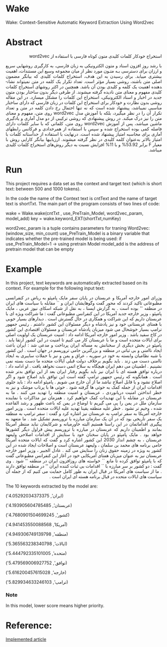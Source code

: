 # Wake
Wake: Context-Sensitive Automatic Keyword Extraction Using Word2vec

# Abstract
<div align= "justify" dir="rtl">
 استخراج خودکار کلمات کلیدی متون کوتاه فارسی با استفاده از word2vec 

با رشد روز افزون اسناد و متون الکترونیکی به زبان فارسی، به کارگیری روش­هایی سریع و ارزان برای دسترسی بـه متـون مورد نظر از میان مجموعه وسیع این مستندات، اهمیت بیشتری می­یابد. برای رسیدن به این هدف، استخراج کلمات کلیدی که بیانگر مضمون اصلی متن باشند، روشی بسیار مؤثر است. تعداد تکرار یک کلمه در متن نمی­تواند نشان­دهنده­ اهمیت یک کلمه و کلیدی بودن آن باشد. همچنین در اکثر روش­های استخراج کلمات کلیدی مفهوم و معنای متن نادیده گرفته می­شوند. از طرفی دیگر بدون ساختار بودن متون جدید در اخبار و اسناد الکترونیکی، استخراج این کلمات را مشکل می­سازد. در این مقاله روشی بدون نظارت و خودکار برای استخراج این کلمات در زبان فارسی که دارای ساختار مناسبی نمی­باشد، پیشنهاد شده است که نه تنها احتمال رخ دادن کلمه در متن و تعداد تکرار آن را در نظر می­گیرد، بلکه با آموزش مدل word2vec روی متن، مفهوم و معنای متن را نیز درک می­کند. در روش پیشنهادی که روشی ترکیبی از دو مدل آماری و یادگیری ماشین می­باشد، پس از آموزش word2vec روی متن، کلماتی که با سایر کلمات دارای فاصله­ کمی بوده استخراج شده و سپس با استفاده از هم­رخدادی و فرکانس رابطه­ای آماری برای محاسبه امتیاز پیشنهاد شده است. درنهایت با استفاده از حدآستانه کلمات با امتیاز بالاتر به‌عنوان کلمه کلیدی در نظر گرفته می­شوند. ارزیابی­­ها بیانگر کارایی روش با معیار F برابر 53.92% و با 11% افزایش نسبت به دیگر روش‌های استخراج کلمات کلیدی می­باشد.
</div>

# Run
This project requires a data set as the context and target text (which is short text: between 500 and 1000 tokens).

In the code the name of the Context text is cntText and the name of target text is shortTxt. The main part of the program consists of two lines of code:

wake = Wake.wake(cntTxt , use_PreTrain_Model, word2vec_param, model_add)
key = wake.keyword_EXT(shortTxt,numKey)

word2vec_param is a tuple contains parameters for traning Word2vec: (window_size, min_count)
use_PreTrain_Model is a binary variable that indicates whether the pre-trained model is being used: if use_PreTrain_Model=1 -> using pretrain Model
model_add is the address of pretrain model that can be empty

# Example
In this project, text keywords are automatically extracted based on its context. For example for the following input text:
<div align= "justify" dir="rtl">
وزرای امور خارجه آمریکا و عربستان در پایان سفر مایک پامپئو به ریاض در کنفرانسی مطبوعاتی تاکید کردند که محور گفت وگوهایشان ایران و `` مقابله با سیاست های ایران در منطقه '' بوده است  .  به گزارش ایسنا ،  به نقل از شبکه اسکای نیوز عربی ،  مایک پامپئو ،  وزیر خارجه جدید آمریکا در این کنفرانس مطبوعاتی گفت : ما شراکت ویژه ای با عربستان داریم که این شراکت و همکاری در حال گسترش است  .  دیدارهای بسیار خوبی با همتای عربستانی خود و نیز پادشاه و دیگر مسئولان این کشور داشتم  .  رئیس جمهور ترامپ بسیار خوشحال می شود میزبان پادشاه عربستان و مسئولان اقتصادی این کشور در کاخ سفید باشد  .  وزیر امور خارجه آمریکا ادامه داد : امنیت عربستان یک اولویت اصلی برای ایالات متحده است و ما با عربستان کار می کنیم تا امنیت در این کشور ارتقا یابد  .  پامپئو در بخش دیگری از سخنانش به مساله ایران پرداخت و مدعی شد : ایران باعث ایجاد ناامنی و بی ثباتی در منطقه و بزرگترین حامی تروریسم در جهان است  .  این کشور با شبه نظامیان وابسته به خود در سوریه ،  عراق و یمن و نیز با حملات سایبری به ایجاد ناامنی دست می زند  .  باید بگویم برخلاف دولت قبلی ایالات متحده ما دست بسته نمی نشینیم  .  اطمینان می دهم ایران هیچگاه به سلاح اتمی دست نخواهد یافت  .  او ادامه داد : درباره توافق هسته ای با ایران نیز باید بگویم رفتار ایران بعد از این توافق بدتر شده است  .  همانگونه که رئیس جمهور ترامپ گفته است این توافق باید اصلاح شود و اگر اصلاح نشود و یا قابل اصلاح نباشد ما از آن خارج می شویم  .  پامپئو ادامه داد : باید جلوی اقدامات ایران از جمله کمک به حوثی ها گرفته شود  .  حوثی ها با پرتاب موشک و نیز به خطر انداختن امنیت دریانوردی ،  عربستان و امنیت منطقه را تهدید می کنند  .  ما به عربستان در مقابله با این تهدیدات کمک خواهیم کرد  .  همزمان نیز مذاکرات با نماینده سازمان ملل در یمن را پی می گیریم تا اوضاع در یمن که باعث ظهور و رشد القاعده شده ،   وخیم تر نشود  .  خطر علیه منطقه یقینا تهدید علیه ایالات متحده است  .  وزیر امور خارجه آمریکا به سفر ترامپ به عربستان نیز اشاره کرد و گفت : سفر ترامپ به منطقه یک سفر تاریخی بود که در آن یک سازمان مبارزه با تروریسم تشکیل شد  .  ما متعهد به پیگیری اقداماتمان در این راستا هستیم البته خاورمیانه و شرکایمان نباید منتظر آمریکا بمانند و اطمینان داریم که عربستان در مبارزه با تروریسم پیش قراول دیگر کشورها خواهد بود  .  مایک پامپئو در پایان سخنان خود با ستایش از اقدامات اصلاحی ولیعهد عربستان ،  به چشم انداز 2030 این کشور اشاره کرد و گفت که ایالات متحده آمریکا حامی برنامه های محمد بن سلمان ،  ولیعهد عربستان است و اصلاحات ایجاد شده در این کشور به ویژه در زمینه حقوق زنان را ستایش می کند  .  عادل الجبیر ،  وزیر امور خارجه عربستان نیز به عنوان میزبان همتای آمریکایی خود در آغاز این کنفرانس مطبوعاتی گفت که با پامپئو توافق کرده تا مانع `` خواسته های روزافزون ایران در منطقه '' شود  .  وی گفت : دو کشور بر سر مبارزه با `` اقدامات بی ثبات کننده ایران '' در منطقه توافق دارند  .  ما از سیاست های آمریکا در قبال ایران به طور کامل حمایت می کنیم که از جمله آن سیاست های ایالات متحده در قبال برنامه هسته ای ایران است  . 
</div>

The 10 keywords extracted by the model are:

('ایران', 4.05292034373375)

('عربستان', 4.193905604785485)

('کشور', 4.7680901504699245)

('آمریکا', 4.941453550088568)

('منطقه', 4.949306749139798)

('ایالات', 5.365563238340798)

('متحده', 5.444792335101005)

('توافق', 5.479569006927752)

('خارجه', 5.616200457615028)

('ترامپ', 5.829934633246103)

### Note
In this model, lower score means higher priority.

# Reference:
[Implemented article](https://journals.ihu.ac.ir/article_204763.html)
